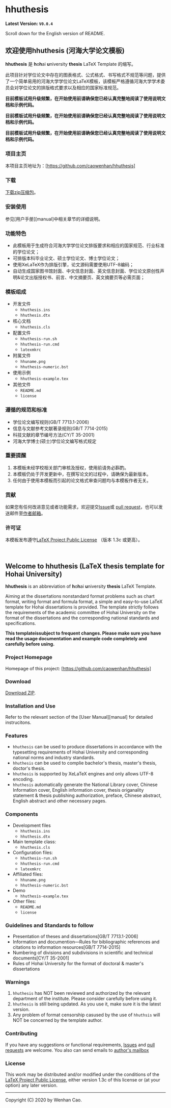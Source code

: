 # hhuthesis

**Latest Version: `V0.0.4`**  

Scroll down for the English version of README.

## 欢迎使用hhuthesis (河海大学论文模板)

**hhuthesis** 是 **h**o**h**ai **u**niversity **thesis** LaTeX Template 的缩写。

此项目针对学位论文中存在的图表格式、公式格式、书写格式不规范等问题，提供了一个简单易用的河海大学学位论文LaTeX模板，该模板严格遵循河海大学学术委员会对学位论文的排版格式要求以及相应的国家标准规范。

**目前模板试用升级频繁，在开始使用前请确保您已经认真完整地阅读了使用说明文档和示例代码。**

**目前模板试用升级频繁，在开始使用前请确保您已经认真完整地阅读了使用说明文档和示例代码。**

**目前模板试用升级频繁，在开始使用前请确保您已经认真完整地阅读了使用说明文档和示例代码。**

### 项目主页

本项目主页地址为：[https://github.com/caowenhan/hhuthesis]

### 下载

[下载zip压缩包][zip]。

[zip]: https://codeload.github.com/caowenhan/hhuthesis/zip/master

### 安装使用

参见[用户手册][manual]中相关章节的详细说明。  

### 功能特色

- 此模板用于生成符合河海大学学位论文排版要求和相应的国家规范、行业标准的学位论文；
- 可排版本科毕业论文、硕士学位论文、博士学位论文；
- 使用XeLaTeX作为排版引擎，论文源码需要使用UTF-8编码；
- 自动生成国家图书馆封面、中文信息封面、英文信息封面、学位论文原创性声明&论文出版授权书、前言、中文摘要页、英文摘要页等必需页面；

### 模板组成

- 开发文件
  - `hhuthesis.ins`
  - `hhuthesis.dtx`
- 核心文档
  - `hhuthesis.cls`
- 配置文件
  - `hhuthesis-run.sh`
  - `hhuthesis-run.cmd`
  - `latexmkrc`
- 附属文件
  - `hhuname.png`
  - `hhuthesis-numeric.bst`
- 使用示例
  - `hhuthesis-example.tex`
- 其他文件
  - `README.md`
  - `license`
### 遵循的规范和标准

- 学位论文编写规则(GB/T 7713.1-2006)
- 信息与文献参考文献著录规则(GB/T 7714-2015)
- 科技文献的章节编号方法(CY/T 35-2001)
- 河海大学博士(硕士)学位论文编写格式规定

### 重要提醒

1. 本模板未经学校相关部门审核及授权，使用前请务必斟酌。
2. 本模板仍处于开发更新中，在撰写论文的过程中，请确保为最新版本。
3. 任何由于使用本模板而引起的论文格式审查问题均与本模板作者无关。

### 贡献

如果您有任何改进意见或者功能需求，欢迎提交[Issue][Issues]或 [pull request][pull requests]，也可以发送邮件至[作者邮箱][email address]。

[Issues]: https://github.com/caowenhan/hhuthesis/issues
[pull requests]: https://github.com/caowenhan/hhuthesis/pulls
[email address]: <caowenhan@hhu.edu.cn>

### 许可证

本模板发布遵守[LaTeX Project Public License](http://www.latex-project.org/lppl.txt) （版本 1.3c 或更高）。

<br>

## Welcome to hhuthesis (LaTeX thesis template for Hohai University)

**hhuthesis** is an abbreviation of **h**o**h**ai **u**niversity **thesis** LaTeX Template.

Aiming at the dissertations nonstandard format problems such as chart format, writing format and formula format, a simple and easy-to-use LaTeX template for Hohai dissertations is provided. The template strictly follows the requirements of the academic committee of Hohai University on the format of the dissertations and the corresponding national standards and specifications.

**This templateissubject  to frequent changes. Please make sure you have read the usage documentation and example code completely and carefully before using.**

### Project Homepage

Homepage of this project: [https://github.com/caowenhan/hhuthesis]

### Download

[Download ZIP][zip].

[zip]: https://codeload.github.com/caowenhan/hhuthesis/zip/master

### Installation and Use

Refer to the relevant section of the [User Manual][manual] for detailed instrucitons.

### Features
- `hhuthesis` can be used to produce dissertations in accordance with the typesetting requirements of Hohai University and corresponding national norms and industry standards.
- `hhuthesis` can be used to complie bachelor's thesis, master's thesis, doctor's thesis.
- `hhuthesis` is supported by XeLaTeX engines and only allows UTF-8 encoding.
- `hhuthesis` automatically generate the National Library cover, Chinese Information cover, English information cover, thesis origanality statement & thesis publishing authorization, preface, Chinese abstract, English abstract and other necessary pages.

### Components
- Development files
  - `hhuthesis.ins`
  - `hhuthesis.dtx`
- Main template class:
  - `hhuthesis.cls`
- Configuration files:
  - `hhuthesis-run.sh`
  - `hhuthesis-run.cmd`
  - `latexmkrc`
- Affiliated files:
  - `hhuname.png`
  - `hhuthesis-numeric.bst`
- Demo
  - `hhuthesis-example.tex`
- Other files:
  - `README.md`
  - `license`

### Guidelines and Standards to follow

- Presentation of theses and dissertations[GB/T 7713.1-2006]
- Information and documention—Rules for bibliographic references and citations to information resources[GB/T 7714-2015]
- Numbering of divisions and subdivisions in scientific and technical documents[CY/T 35-2001]
- Rules of Hohai University for the format of doctoral & master's dissertations

### Warnings
1. `hhuthesis` has NOT been reviewed and authorized by the relevant department of the institute. Please consider carefully before using it.
2. `hhuthesis` is still being updated. As you use it, make sure it is the latest version.
3. Any problem of format censorship casused by the use of `hhuthsis` will NOT be concerned by the template author.

### Contributing

If you have any suggestions or functional requirements, [Issues][Issues] and [pull requests][pull requests] are welcome. You also can send emails to [author's mailbox][email address]

[Issues]: https://github.com/caowenhan/hhuthesis/issues
[pull requests]: https://github.com/caowenhan/hhuthesis/pulls
[email address]: <caowenhan@hhu.edu.cn>

### License

This work may be distributed and/or modified under the conditions of the [LaTeX Project Public License](http://www.latex-project.org/lppl.txt), either version 1.3c of this license or (at your option) any later version.

***

Copyright (C) 2020 by Wenhan Cao.
